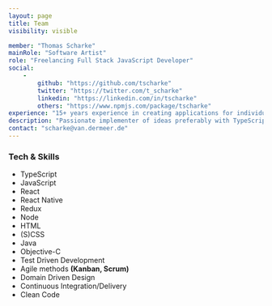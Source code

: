```yaml
---
layout: page
title: Team
visibility: visible

member: "Thomas Scharke"
mainRole: "Software Artist"
role: "Freelancing Full Stack JavaScript Developer"
social:
    -
        github: "https://github.com/tscharke"
        twitter: "https://twitter.com/t_scharke"
        linkedin: "https://linkedin.com/in/tscharke"
        others: "https://www.npmjs.com/package/tscharke"
experience: "15+ years experience in creating applications for individuals, startups and large corporations."
description: "Passionate implementer of ideas preferably with TypeScript, JavaScript, ReactNative and React"
contact: "scharke@van.dermeer.de"
---
```

### Tech & Skills
* TypeScript
* JavaScript
* React
* React Native
* Redux
* Node
* HTML
* (S)CSS
* Java
* Objective-C
* Test Driven Development
* Agile methods **(Kanban, Scrum)**
* Domain Driven Design
* Continuous Integration/Delivery
* Clean Code

